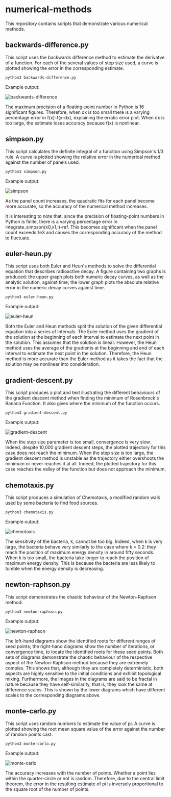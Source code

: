 # numerical-methods

This repository contains scripts that demonstrate various numerical methods.

## backwards-difference.py

This script uses the backwards difference method to estimate the derivatve of a function. For each of the several values of step size used, a curve is plotted showing the error in the corresponding estimate.

	python3 backwards-difference.py

Example output:

![backwards-difference](https://user-images.githubusercontent.com/97130665/150409317-95b0076e-ca7c-4a41-99a1-a579f025d8a8.png)

The maximum precision of a floating-point number in Python is 16 significant figures. Therefore, when dx is too small there is a varying percentage error in f(x)-f(x-dx), explaining the erratic error plot. When dx is too large, the estimate loses accuracy because f(x) is nonlinear.

## simpson.py

This script calculates the definite integral of a function using Simpson's 1/3 rule. A curve is plotted showing the relative error in the numerical method against the number of panels used.

	python3 simpson.py

Example output:

![simpson](https://user-images.githubusercontent.com/97130665/150401285-0db0cfaa-ee79-44ff-8cf4-6e7a2320ea71.png)

As the panel count increases, the quadratic fits for each panel become more accurate, so the accuracy of the numerical method increases.

It is interesting to note that, since the precision of floating-point numbers in Python is finite, there is a varying percentage error in integrate_simpson(x0,x1,i)-ref. This becomes significant when the panel count exceeds 1e3 and causes the corresponding accuracy of the method to fluctuate.

## euler-heun.py

This script uses both Euler and Heun's methods to solve the differential equation that describes radioactive decay. A figure containing two graphs is produced: the upper graph plots both numeric decay curves, as well as the analytic solution, against time; the lower graph plots the absolute relative error in the numeric decay curves against time.

	python3 euler-heun.py

Example output:

![euler-heun](https://user-images.githubusercontent.com/97130665/150409899-07589d94-ec1c-414e-af49-15f7b8d0b9a5.png)

Both the Euler and Heun methods split the solution of the given differential equation into a series of intervals. The Euler method uses the gradient of the solution at the beginning of each interval to estimate the next point in the solution. This assumes that the solution is linear. However, the Heun method uses the average of the gradients at the beginning and end of each interval to estimate the next point in the solution. Therefore, the Heun method is more accurate than the Euler method as it takes the fact that the solution may be nonlinear into consideration.

## gradient-descent.py

This script produces a plot and text illustrating the different behaviours of the gradient descent method when finding the minimum of Rosenbrock's Banana Function. It also gives where the minimum of the function occurs.

	python3 gradient-descent.py

Example output:

![gradient-descent](https://user-images.githubusercontent.com/97130665/150395299-323108c2-81fc-4962-9516-a9455b838d50.png)

When the step size parameter is too small, convergence is very slow. Indeed, despite 10,000 gradient descent steps, the plotted trajectory for this case does not reach the minimum. When the step size is too large, the gradient descent method is unstable as the trajectory either overshoots the minimum or never reaches it at all. Indeed, the plotted trajectory for this case reaches the valley of the function but does not approach the minimum.

## chemotaxis.py

This script produces a simulation of Chemotaxis, a modified random walk used by some bacteria to find food sources.

	python3 chemotaxis.py

Example output:

![chemotaxis](https://user-images.githubusercontent.com/97130665/151034964-9af19b63-158e-4742-9ea4-dcb91c7557dd.png)

The sensitivity of the bacteria, k, cannot be too big. Indeed, when k is very large, the bacteria behave very similarly to the case where k = 0.2: they reach the position of maximum energy density in around fifty seconds. When k is too small, the bacteria take longer to reach the position of maximum energy density. This is because the bacteria are less likely to tumble when the energy density is decreasing.

## newton-raphson.py

This script demonstrates the chaotic behaviour of the Newton-Raphson method.

	python3 newton-raphson.py

Example output:

![newton-raphson](https://user-images.githubusercontent.com/97130665/150395723-2d24309d-741f-494f-8325-bacee6ef067a.png)

The left-hand diagrams show the identified roots for different ranges of seed points; the right-hand diagrams show the number of iterations, or convergence time, to locate the identified roots for these seed points. Both sets of diagrams demonstrate the chaotic behaviour of the respective aspect of the Newton-Raphson method because they are extremely complex. This shows that, although they are completely deterministic, both aspects are highly sensitive to the initial conditions and exhibit topological mixing. Furthermore, the images in the diagrams are said to be fractal in nature because they have self-similarity, that is, they look the same at difference scales. This is shown by the lower diagrams which have different scales to the corresponding diagrams above.

## monte-carlo.py

This script uses random numbers to estimate the value of pi. A curve is plotted showing the root mean square value of the error against the number of random points cast.

	python3 monte-carlo.py

Example output:

![monte-carlo](https://user-images.githubusercontent.com/97130665/150401346-d9524f28-5623-4c1b-9797-b63de5108b2b.png)

The accuracy increases with the number of points. Whether a point lies within the quarter-circle or not is random. Therefore, due to the central limit theorem, the error in the resulting estimate of pi is inversely proportional to the square root of the number of points.
